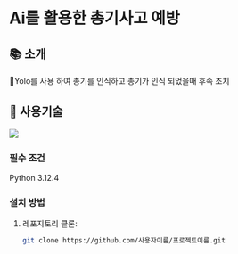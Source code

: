 # Ai를 활용한 총기사고 예방



## 📚 소개

Yolo를 사용 하여 총기를 인식하고 총기가 인식 되었을때 후속 조치

## 🚀 사용기술

<img src="https://img.shields.io/badge/#3776AB
          style=flat&logo=Java&logoColor=white"/>
### 필수 조건

Python 3.12.4 


### 설치 방법

1. 레포지토리 클론:
   ```bash
   git clone https://github.com/사용자이름/프로젝트이름.git
